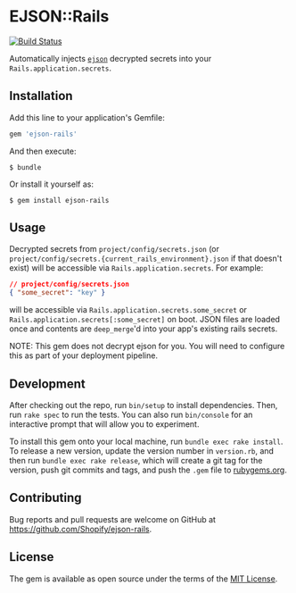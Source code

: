 # EJSON::Rails

[![Build Status](https://travis-ci.com/Shopify/ejson-rails.svg?token=ShuwwQhmf65yNstgcUSy&branch=master)](https://travis-ci.com/Shopify/ejson-rails)

Automatically injects [`ejson`](https://github.com/Shopify/ejson) decrypted secrets into your `Rails.application.secrets`.

## Installation

Add this line to your application's Gemfile:

```ruby
gem 'ejson-rails'
```

And then execute:

    $ bundle

Or install it yourself as:

    $ gem install ejson-rails

## Usage

Decrypted secrets from `project/config/secrets.json` (or `project/config/secrets.{current_rails_environment}.json` if that doesn't exist) will be accessible via `Rails.application.secrets`. For example:

```json
// project/config/secrets.json
{ "some_secret": "key" }
```

will be accessible via `Rails.application.secrets.some_secret` or `Rails.application.secrets[:some_secret]` on boot. JSON files are loaded once and contents are `deep_merge`'d into your app's existing rails secrets.

NOTE: This gem does not decrypt ejson for you. You will need to configure this as part of your deployment pipeline.

## Development

After checking out the repo, run `bin/setup` to install dependencies. Then, run `rake spec` to run the tests. You can also run `bin/console` for an interactive prompt that will allow you to experiment.

To install this gem onto your local machine, run `bundle exec rake install`. To release a new version, update the version number in `version.rb`, and then run `bundle exec rake release`, which will create a git tag for the version, push git commits and tags, and push the `.gem` file to [rubygems.org](https://rubygems.org).

## Contributing

Bug reports and pull requests are welcome on GitHub at https://github.com/Shopify/ejson-rails.

## License

The gem is available as open source under the terms of the [MIT License](https://opensource.org/licenses/MIT).
